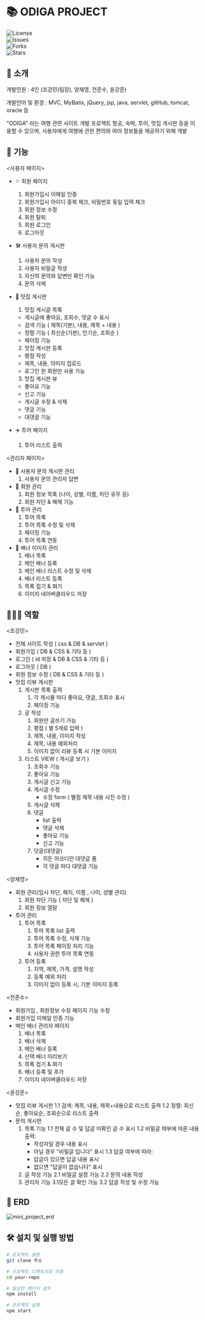 # 📚 ODIGA PROJECT

![License](https://img.shields.io/badge/license-MIT-green)  
![Issues](https://img.shields.io/github/issues/yourusername/your-repo)  
![Forks](https://img.shields.io/github/forks/yourusername/your-repo)  
![Stars](https://img.shields.io/github/stars/yourusername/your-repo)

## 📖 소개

개발인원 : 4인 (조강민(팀장), 양재영, 전준수, 윤강준)

개발언어 및 환경 : MVC, MyBatis, jQuery, jsp, java, servlet, gitHub, tomcat, oracle 등

"ODIGA" 라는 여행 관련 사이트 개발 프로젝트
항공, 숙박, 투어, 맛집 게시판 등을 이용할 수 있으며, 사용자에게 여행에 관한 편의와 여러 정보들을 제공하기 위해 개발

## 🚀 기능

<사용자 페이지>
- ✨ 회원 페이지
  1. 회원가입시 이메일 인증
  2. 회원가입시 아이디 중복 체크, 비밀번호 동일 입력 체크
  3. 회원 정보 수정
  4. 회원 탈퇴
  5. 회원 로그인
  6. 로그아웃
     
- 🛠 사용자 문의 게시판
  1. 사용자 문의 작성
  2. 사용자 비밀글 작성
  3. 자신의 문의와 답변만 확인 가능
  4. 문의 삭제
     
- 🍕 맛집 게시판
  1. 맛집 게시글 목록
    - 게시글에 좋아요, 조회수, 댓글 수 표시
    - 검색 기능 ( 제목(기본), 내용, 제목 + 내용 )
    - 정렬 기능 ( 최신순(기본), 인기순, 조회순 )
    - 페이징 기능
  2. 맛집 게시판 등록
    - 평점 작성
    - 제목, 내용, 이미지 업로드
    - 로그인 한 회원만 사용 가능
  3. 맛집 게시판 뷰
    - 좋아요 기능
    - 신고 기능
    - 게시글 수정 & 삭제
    - 댓글 기능
    - 대댓글 기능

- ✈️ 투어 페이지
  1. 투어 리스트 출력

<관리자 페이지>
- 💭 사용자 문의 게시판 관리
  1. 사용자 문의 관리자 답변
- 👤 회원 관리
  1. 회원 정보 목록 (나이, 성별, 이름, 차단 유무 등)
  2. 회원 차단 & 해제 기능
- 🗽 투어 관리
  1. 투어 목록
  2. 투어 목록 수정 및 삭제
  3. 페이징 기능
  4. 투어 목록 연동
- 🌆 배너 이미지 관리
  1. 배너 목록
  2. 메인 배너 등록
  3. 메인 배너 리스트 수정 및 삭제
  4. 배너 리스트 등록
  5. 목록 접기 & 펴기
  6. 이미지 네이버클라우드 저장


## 🙆🏼‍♂️ 역할 
<조강민>
- 전체 사이트 작성 ( css & DB & servlet )
- 회원가입 ( DB & CSS & 기타 등 )
- 로그인 ( id 저장 & DB & CSS & 기타 등 )
- 로그아웃 ( DB )
- 회원 정보 수정 ( DB & CSS & 기타 등 )
- 맛집 리뷰 게시판
    1. 게시판 목록 출력
        1. 각 게시물 마다 좋아요, 댓글, 조회수 표시
        2. 페이징 기능
    2. 글 작성
        1. 회원만 글쓰기 가능
        2. 평점 ( 별 5개로 입력 )
        3. 제목, 내용, 이미지 작성
        4. 제목, 내용 예외처리
        5. 이미지 없이 리뷰 등록 시 기본 이미지
    3. 리스트 VIEW ( 게시글 보기 )
        1. 조회수 기능
        2. 좋아요 기능
        3. 게시글 신고 기능
        4. 게시글 수정
            - 수정 form ( 별점 제목 내용 사진 수정 )
        5. 게시글 삭제 
        6. 댓글 
            - list 출력
            - 댓글 삭제
            - 좋아요 기능
            - 신고 기능
        7. 덧글(대댓글) 
            - 히든 아코디언 대댓글 폼
            - 각 댓글 마다 대댓글 기능

<양재영>
- 회원 관리(임시 차단, 해지, 이름 , 나이, 성별 관리)
    1. 회원 차단 기능 ( 차단 및 해제 )
    2. 회원 정보 열람
- 투어 관리
    1. 투어 목록
        1. 투어 목록 list 출력
        2. 투어 목록 수정, 삭제 기능
        3. 투어 목록 페이징 처리 기능
        4. 사용자 권한 투어 목록 연동
    2. 투어 등록
        1. 지역, 제목, 가격, 설명 작성
        2. 등록 예외 처리
        3. 이미지 없이 등록 시, 기본 이미지 등록

<전준수>
- 회원가입 , 회원정보 수정 페이지 기능 수정
- 회원가입 이메일 인증 기능
- 메인 배너 관리자 페이지
    1. 배너 목록
    2. 배너 삭제
    3. 메인 배너 등록
    4. 선택 배너 미리보기
    5. 목록 접기 & 펴기
    6. 배너 등록 및 추가
    7. 이미지 네이버클라우드 저장

<윤강준>
- 맛집 리뷰 게시판
   1.1 검색: 제목, 내용, 제목+내용으로 리스트 출력
   1.2 정렬: 최신순, 좋아요순, 조회순으로 리스트 출력
- 문의 게시판
  1. 목록 기능
     1.1 전체 글 수 및 답글 미확인 글 수 표시
     1.2 비밀글 여부에 따른 내용 출력:
        - 작성자일 경우 내용 표시
        - 아닐 경우 "비밀글 입니다" 표시
     1.3 답글 여부에 따라:
        - 답글이 있으면 답글 내용 표시
        - 없으면 "답글이 없습니다" 표시
  2. 글 작성 기능
     2.1 비밀글 설정 가능
     2.2 문의 내용 작성
  3. 관리자 기능
     3.1모든 글 확인 가능
     3.2 답글 작성 및 수정 가능



## 🎯 ERD

![mini_project_erd](https://github.com/user-attachments/assets/c20e7ea9-c2aa-4a56-a757-ae0d68f5d66e)

## 🛠 설치 및 실행 방법

```bash
# 프로젝트 클론
git clone 주소

# 프로젝트 디렉토리로 이동
cd your-repo

# 필요한 패키지 설치
npm install

# 프로젝트 실행
npm start
```
